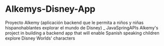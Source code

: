 # Alkemys-Disney-App

Proyecto Alkemy (aplicación backend que le permita a niños y niñas hispanohablantes explorar el mundo de Disney) _
JavaSpringAPIs Alkemy's project in building a backend app that will enable Spanish speaking children explore Disney
Worlds' characters
